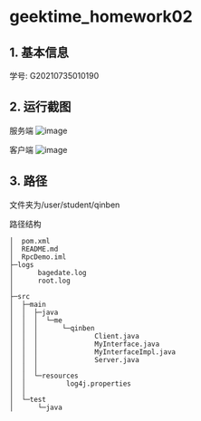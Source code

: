 # geektime_homework02
## 1. 基本信息

学号: G20210735010190

## 2. 运行截图
服务端
![image](https://user-images.githubusercontent.com/23160530/126901935-3597fcf0-8918-4eba-8f51-4a78c2d1421f.png)

客户端
![image](https://user-images.githubusercontent.com/23160530/126901949-6224e16e-92d7-4af9-8827-8f776b6fc7ef.png)


## 3. 路径
文件夹为/user/student/qinben

路径结构
```
│  pom.xml
│  README.md
│  RpcDemo.iml
├─logs
│      bagedate.log
│      root.log
│      
├─src
│  ├─main
│  │  ├─java
│  │  │  └─me
│  │  │      └─qinben
│  │  │              Client.java
│  │  │              MyInterface.java
│  │  │              MyInterfaceImpl.java
│  │  │              Server.java
│  │  │              
│  │  └─resources
│  │          log4j.properties
│  │          
│  └─test
│      └─java
```

